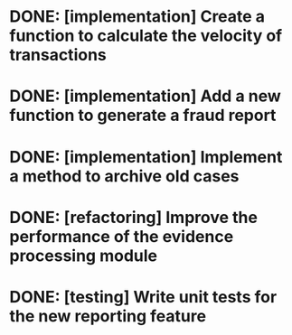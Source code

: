 # DONE: [implementation] Create a function to calculate the velocity of transactions
# DONE: [implementation] Add a new function to generate a fraud report
# DONE: [implementation] Implement a method to archive old cases
# DONE: [refactoring] Improve the performance of the evidence processing module
# DONE: [testing] Write unit tests for the new reporting feature
